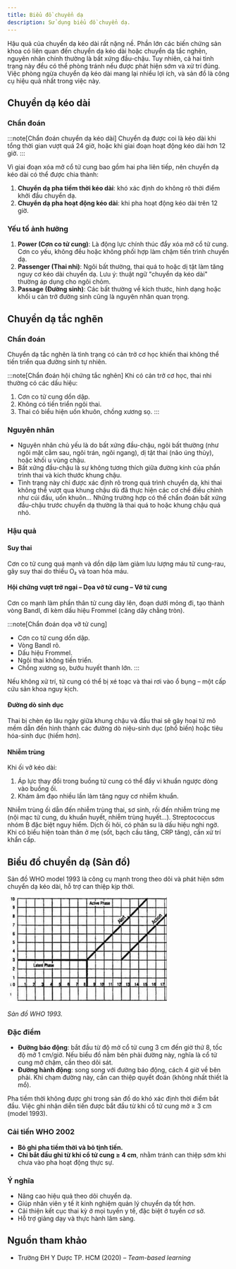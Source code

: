 ```yaml
---
title: Biểu đồ chuyển dạ
description: Sử dụng biểu đồ chuyển dạ.
---
```


Hậu quả của chuyển dạ kéo dài rất nặng nề. Phần lớn các biến chứng sản khoa có liên quan đến chuyển dạ kéo dài hoặc chuyển dạ tắc nghẽn, nguyên nhân chính thường là bất xứng đầu-chậu. Tuy nhiên, cả hai tình trạng này đều có thể phòng tránh nếu được phát hiện sớm và xử trí đúng. Việc phòng ngừa chuyển dạ kéo dài mang lại nhiều lợi ích, và sản đồ là công cụ hiệu quả nhất trong việc này.

## Chuyển dạ kéo dài

### Chẩn đoán

:::note[Chẩn đoán chuyển dạ kéo dài]
Chuyển dạ được coi là kéo dài khi tổng thời gian vượt quá 24 giờ, hoặc khi giai đoạn hoạt động kéo dài hơn 12 giờ.
:::

Vì giai đoạn xóa mở cổ tử cung bao gồm hai pha liên tiếp, nên chuyển dạ kéo dài có thể được chia thành:

1. **Chuyển dạ pha tiềm thời kéo dài**: khó xác định do không rõ thời điểm khởi đầu chuyển dạ.
2. **Chuyển dạ pha hoạt động kéo dài**: khi pha hoạt động kéo dài trên 12 giờ.

### Yếu tố ảnh hưởng

1. **Power (Cơn co tử cung)**: Là động lực chính thúc đẩy xóa mở cổ tử cung. Cơn co yếu, không đều hoặc không phối hợp làm chậm tiến trình chuyển dạ.
2. **Passenger (Thai nhi)**: Ngôi bất thường, thai quá to hoặc dị tật làm tăng nguy cơ kéo dài chuyển dạ. Lưu ý: thuật ngữ "chuyển dạ kéo dài" thường áp dụng cho ngôi chỏm.
3. **Passage (Đường sinh)**: Các bất thường về kích thước, hình dạng hoặc khối u cản trở đường sinh cũng là nguyên nhân quan trọng.

## Chuyển dạ tắc nghẽn

### Chẩn đoán

Chuyển dạ tắc nghẽn là tình trạng có cản trở cơ học khiến thai không thể tiến triển qua đường sinh tự nhiên.

:::note[Chẩn đoán hội chứng tắc nghẽn]
Khi có cản trở cơ học, thai nhi thường có các dấu hiệu:

1. Cơn co tử cung dồn dập.
2. Không có tiến triển ngôi thai.
3. Thai có biểu hiện uốn khuôn, chồng xương sọ.
   :::

### Nguyên nhân

- Nguyên nhân chủ yếu là do bất xứng đầu-chậu, ngôi bất thường (như ngôi mặt cằm sau, ngôi trán, ngôi ngang), dị tật thai (não úng thủy), hoặc khối u vùng chậu.
- Bất xứng đầu-chậu là sự không tương thích giữa đường kính của phần trình thai và kích thước khung chậu.
- Tình trạng này chỉ được xác định rõ trong quá trình chuyển dạ, khi thai không thể vượt qua khung chậu dù đã thực hiện các cơ chế điều chỉnh như cúi đầu, uốn khuôn... Những trường hợp có thể chẩn đoán bất xứng đầu-chậu trước chuyển dạ thường là thai quá to hoặc khung chậu quá nhỏ.

### Hậu quả

#### Suy thai

Cơn co tử cung quá mạnh và dồn dập làm giảm lưu lượng máu tử cung-rau, gây suy thai do thiếu O₂ và toan hóa máu.

#### Hội chứng vượt trở ngại – Dọa vỡ tử cung – Vỡ tử cung

Cơn co mạnh làm phần thân tử cung dày lên, đoạn dưới mỏng đi, tạo thành vòng Bandl, đi kèm dấu hiệu Frommel (căng dây chằng tròn).

:::note[Chẩn đoán dọa vỡ tử cung]

- Cơn co tử cung dồn dập.
- Vòng Bandl rõ.
- Dấu hiệu Frommel.
- Ngôi thai không tiến triển.
- Chồng xương sọ, bướu huyết thanh lớn.
  :::

Nếu không xử trí, tử cung có thể bị xé toạc và thai rơi vào ổ bụng – một cấp cứu sản khoa nguy kịch.

#### Đường dò sinh dục

Thai bị chèn ép lâu ngày giữa khung chậu và đầu thai sẽ gây hoại tử mô mềm dẫn đến hình thành các đường dò niệu-sinh dục (phổ biến) hoặc tiêu hóa-sinh dục (hiếm hơn).

#### Nhiễm trùng

Khi ối vỡ kéo dài:

1. Áp lực thay đổi trong buồng tử cung có thể đẩy vi khuẩn ngược dòng vào buồng ối.
2. Khám âm đạo nhiều lần làm tăng nguy cơ nhiễm khuẩn.

Nhiễm trùng ối dẫn đến nhiễm trùng thai, sơ sinh, rồi đến nhiễm trùng mẹ (nội mạc tử cung, du khuẩn huyết, nhiễm trùng huyết...). Streptococcus nhóm B đặc biệt nguy hiểm. Dịch ối hôi, có phân su là dấu hiệu nghi ngờ. Khi có biểu hiện toàn thân ở mẹ (sốt, bạch cầu tăng, CRP tăng), cần xử trí khẩn cấp.

## Biểu đồ chuyển dạ (Sản đồ)

Sản đồ WHO model 1993 là công cụ mạnh trong theo dõi và phát hiện sớm chuyển dạ kéo dài, hỗ trợ can thiệp kịp thời.

![Sản đồ WHO 1993](../../../../assets/san-khoa/bieu-do-chuyen-da/bieu-do-chuyen-da-who-1993.png)

_Sản đồ WHO 1993._

### Đặc điểm

- **Đường báo động**: bắt đầu từ độ mở cổ tử cung 3 cm đến giờ thứ 8, tốc độ mở 1 cm/giờ. Nếu biểu đồ nằm bên phải đường này, nghĩa là cổ tử cung mở chậm, cần theo dõi sát.
- **Đường hành động**: song song với đường báo động, cách 4 giờ về bên phải. Khi chạm đường này, cần can thiệp quyết đoán (không nhất thiết là mổ).

Pha tiềm thời không được ghi trong sản đồ do khó xác định thời điểm bắt đầu. Việc ghi nhận diễn tiến được bắt đầu từ khi cổ tử cung mở ≥ 3 cm (model 1993).

### Cải tiến WHO 2002

- **Bỏ ghi pha tiềm thời và bỏ tịnh tiến.**
- **Chỉ bắt đầu ghi từ khi cổ tử cung ≥ 4 cm**, nhằm tránh can thiệp sớm khi chưa vào pha hoạt động thực sự.

### Ý nghĩa

- Nâng cao hiệu quả theo dõi chuyển dạ.
- Giúp nhân viên y tế ít kinh nghiệm quản lý chuyển dạ tốt hơn.
- Cải thiện kết cục thai kỳ ở mọi tuyến y tế, đặc biệt ở tuyến cơ sở.
- Hỗ trợ giảng dạy và thực hành lâm sàng.

## Nguồn tham khảo

- Trường ĐH Y Dược TP. HCM (2020) – _Team-based learning_
